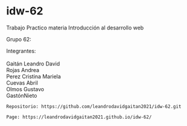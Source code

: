 # idw-62

Trabajo Practico materia Introducción al desarrollo web

Grupo 62:

Integrantes:
    <br>
    <br>
    Gaitán Leandro David
    <br>
    Rojas Andrea
    <br>
    Perez Cristina Mariela
    <br>
    Cuevas Abril 
    <br>
    Olmos Gustavo
    <br>
    G&#8203;a&#8203;s&#8203;t&#8203;ó&#8203;n&#8203; N&#8203;i&#8203;e&#8203;t&#8203;o

    Repositorio: https://github.com/leandrodavidgaitan2021/idw-62.git

    Page: https://leandrodavidgaitan2021.github.io/idw-62/
